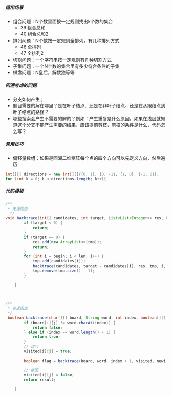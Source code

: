 ##### 适用场景
- 组合问题：N个数里面按一定规则找出k个数的集合  
  - 39 组合总和
  - 40 组合总和2
- 排列问题：N个数按一定规则全排列，有几种排列方式
  - 46 全排列 
  - 47 全排列2 
- 切割问题：一个字符串按一定规则有几种切割方式
- 子集问题：一个N个数的集合里有多少符合条件的子集
 - 棋盘问题：N皇后，解数独等等

##### 回溯考虑的问题
- 分支如何产生；
- 题目需要的解在哪里？是在叶子结点、还是在非叶子结点、还是在从跟结点到叶子结点的路径？
- 哪些搜索会产生不需要的解的？例如：产生重复是什么原因，如果在浅层就知道这个分支不能产生需要的结果，应该提前剪枝，剪枝的条件是什么，代码怎么写？


##### 常用技巧
- 偏移量数组：如果是回溯二维矩阵每个点的四个方向可以先定义方向，然后遍历
```java
int[][] directions = new int[][]{{0, 1}, {0, -1}, {1, 0}, {-1, 0}};
for (int k = 0; k < directions.length; k++){
```

##### 代码模板
```java
/**
 * 无返回值
  */
void backtrace(int[] candidates, int target, List<List<Integer>> res, List<Integer> tmp, int begin, int len) {
        if (target < 0) {
            return;
        }
        if (target == 0) {
            res.add(new ArrayList<>(tmp));
            return;
        }
        for (int i = begin; i < len; i++) {
            tmp.add(candidates[i]);
            backtrace(candidates, target - candidates[i], res, tmp, i, len);
            tmp.remove(tmp.size() - 1);
        }

    }
    
    
```
```java
/**
 * 有返回值
 */
 boolean backtrace(char[][] board, String word, int index, boolean[][] visited, int i, int j) {
        if (board[i][j] != word.charAt(index)) {
            return false;
        } else if (index == word.length() - 1) {
            return true;
        }
        // 访问
        visited[i][j] = true;
        
        boolean flag = backtrace(board, word, index + 1, visited, newi, newj);

        // 撤回
        visited[i][j] = false;
        return result;

    }
```
